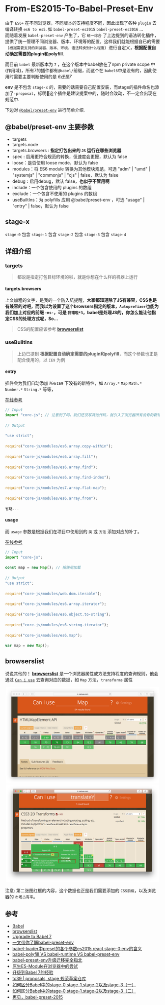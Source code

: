 # From-ES2015-To-Babel-Preset-Env

由于 `ES6+` 在不同浏览器，不同版本的支持程度不同，因此出现了各种 `plugin` 去编译转换 `es6 to es5`. 如 `babel-preset-es2015` `babel-preset-es2016` ...  
而随着发展 `babel-preset-env` 产生了，它 `统一综合` 了上边提到的语法转化插件，提供了统一管理不同浏览器、版本、环境等的配置，这样我们就能根据自已的需要（`根据需要支持的浏览器、版本、环境、语法转换到什么程度`）进行自定义，**根据配置自动确定需要的plugin和polyfill**.  

而目前 `babel` 最新版本为 `7` ，在这个版本中babel放在了npm private scope 中(作用域)，所有7的插件都有`@babel/`前缀，而这个在 `babel6`中是没有的，因此使用时需要主要判断使用的是 *6还是7*  

**env** 是不包含 `stage-x` 的，需要的话需要自己配置安装，而stage的插件命名也添加了`-proposal`，标明这个插件是建议提案中的，随时会改动，不一定会出现在规范中.

下边对 [`@babel/preset-env`](https://babeljs.io/docs/en/babel-preset-env) 进行简单介绍.


## @babel/preset-env 主要参数

- targets
- targets.node
- targets.browsers : **指定打包出来的 `JS` 运行在哪些浏览器**
- spec : 启用更符合规范的转换，但速度会更慢，默认为 false
- loose：是否使用 loose mode，默认为 false
- modules：将 ES6 module 转换为其他模块规范，可选 "adm" | "umd" | "systemjs" | "commonjs" | "cjs" | false，默认为 false
- debug：启用debug，默认 false，**也似乎不管用啊**
- include：一个包含使用的 plugins 的数组
- exclude：一个包含不使用的 plugins 的数组
- useBuiltIns：为 polyfills 应用 @babel/preset-env ，可选 "usage" | "entry" | false，默认为 false

## stage-x

`stage-0` 包含 `stage-1` 包含 `stage-2` 包含 `stage-3` 包含 `stage-4`

## 详细介绍

### targets

> 都说是指定打包目标环境的啦，就是你想在什么样的机器上运行

#### targets.browsers

上文加粗的文字，是我的一个防入坑提醒，**大家都知道除了JS有兼容，CSS也是有兼容的对吧，而我以为设置了这个browsers指定的版本，`Autoprefixer`也能为我们加上对应的前缀 `-ms-`，可是 `我错啦*3`，babel是处理JS的，你怎么能让他指定CSS的处理方式呢，So...** 
> CSS的配置应该参考 [**browserslist**](https://github.com/browserslist/browserslist)

### **useBuiltIns**

> 上边已提到 **根据配置自动确定需要的plugin和polyfill**，而这个参数也正是配合使用的，以 `IE9` 为例

#### entry

插件会为我们自动添加 `所有IE9` 下没有的新特性，如 `Array.*` `Map` `Math.*` `Number.*` `String.*` 等等，

[在线参考](https://babeljs.io/repl#?babili=false&browsers=ie%20%3E%3D%209&build=&builtIns=entry&spec=false&loose=false&code_lz=JYWwDg9gTgLgBAIgMbQKYFoBWBnBBuIA&debug=false&forceAllTransforms=false&shippedProposals=false&circleciRepo=&evaluate=false&fileSize=false&timeTravel=false&sourceType=module&lineWrap=true&presets=env&prettier=false&targets=&version=7.7.4&externalPlugins=)

```js
// Input
import "core-js"; // 注意到了吗，我们还没写其他代码，就引入了浏览器所有没有的新特性

// Output

"use strict";

require("core-js/modules/es6.array.copy-within");

require("core-js/modules/es6.array.fill");

require("core-js/modules/es6.array.find");

require("core-js/modules/es6.array.find-index");

require("core-js/modules/es7.array.flat-map");

require("core-js/modules/es6.array.from");

省略...
```

#### usage

而 `usage` 参数是根据我们在项目中使用到的 `类` 或 `方法` 添加对应的补丁。

[在线参考](https://babeljs.io/repl#?babili=false&browsers=ie%20%3E%3D%209&build=&builtIns=usage&spec=false&loose=false&code_lz=JYWwDg9gTgLgBAIgMbQKYFoBWBnBBuAKAJQDtt4QBDMOAXjhNQHc4BZagCgEo8g&debug=false&forceAllTransforms=false&shippedProposals=false&circleciRepo=&evaluate=false&fileSize=false&timeTravel=false&sourceType=module&lineWrap=true&presets=env&prettier=false&targets=&version=7.7.4&externalPlugins=)

```js
// Input
import "core-js";

const map = new Map(); // 按使用加载

// Output
"use strict";

require("core-js/modules/web.dom.iterable");

require("core-js/modules/es6.array.iterator");

require("core-js/modules/es6.object.to-string");

require("core-js/modules/es6.string.iterator");

require("core-js/modules/es6.map");

var map = new Map();
```

## browserslist

说说其他的！ [**browserslist**](https://github.com/browserslist/browserslist) 是一个浏览器属性或方法支持程度的查询规则，他会通过 [`Can i use`](https://caniuse.com/) 去查询对应的数据，如 `Map` 方法，`transforms` 属性

<div align="center">
    <img src="./map-support.png" width="500px"/>
    <img src="./transforms.png" width="500px"/>
</div>

注意: 第二张图红框的内容，这个数据也正是我们需要添加的 `CSS前缀`，以及浏览器的 `市场占有率`。

## 参考

- [Babel](https://babeljs.io/docs/en/)
- [browserslist](https://github.com/browserslist/browserslist)
- [Upgrade to Babel 7](https://babeljs.io/docs/en/v7-migration)
- [一文带你了解babel-preset-env](https://www.jianshu.com/p/000c2670672b)
- [babel-loader中preset的各个参数es2015 react stage-0 env的含义](https://www.crifan.com/babel_loader_preset_para_es2015_react_stage_0_env/)
- [babel-polyfill VS babel-runtime VS babel-preset-env](https://juejin.im/post/5aefe0a6f265da0b9e64fa54)
- [babel-preset-env升级迁移完全指北](https://blog.5udou.cn/blog/babel-preset-envSheng-Ji-Qian-Yi-Wan-Quan-Zhi-Bei-70)
- [原生ES-Module在浏览器中的尝试](https://www.cnblogs.com/jiasm/p/9160691.html)
- [升级到Babel 7的经验](https://segmentfault.com/a/1190000016541105)
- [tc39 | proposals, stage 规范草案仓库](https://github.com/tc39/proposals)
- [如何区分Babel中的stage-0,stage-1,stage-2以及stage-3（一）](https://www.cnblogs.com/flyingzl/p/5501247.html)
- [如何区分Babel中的stage-0,stage-1,stage-2以及stage-3（二）](https://www.cnblogs.com/flyingzl/p/5504203.html)
- [再见，babel-preset-2015](https://zhuanlan.zhihu.com/p/29506685)
